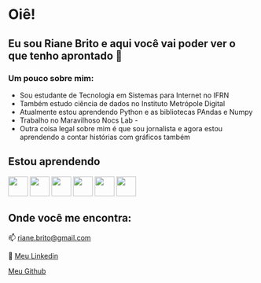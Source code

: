 # Oiê! 
## Eu sou Riane Brito e aqui você vai poder ver o que tenho aprontado  👋

### Um pouco sobre mim:
- Sou estudante de Tecnologia em Sistemas para Internet no IFRN
- Também estudo ciência de dados no Instituto Metrópole Digital
- Atualmente estou aprendendo Python e as bibliotecas PAndas e Numpy
- Trabalho no Maravilhoso Nocs Lab -
- Outra coisa legal sobre mim é que sou jornalista e agora estou aprendendo a contar histórias com gráficos também
  
## Estou aprendendo

<img loading="lazy" src="https://cdn.jsdelivr.net/gh/devicons/devicon@latest/icons/docker/docker-original.svg" width="40" height="40"/>  <img loading="lazy" src="https://cdn.jsdelivr.net/gh/devicons/devicon@latest/icons/react/react-original.svg"  width="40" height="40" /> <img loading="lazy" src="https://cdn.jsdelivr.net/gh/devicons/devicon@latest/icons/python/python-original.svg"  width="40" height="40" /> <img loading="lazy" src="https://cdn.jsdelivr.net/gh/devicons/devicon@latest/icons/pandas/pandas-original.svg"  width="40" height="40" /> <img loading="lazy" src="https://cdn.jsdelivr.net/gh/devicons/devicon@latest/icons/wordpress/wordpress-original.svg"  width="40" height="40" /> <img loading="lazy" src="https://cdn.jsdelivr.net/gh/devicons/devicon@latest/icons/react/react-original.svg"  width="40" height="40" />
          
## Onde você me encontra:

:mailbox: riane.brito@gmail.com

:link: [Meu Linkedin](https://www.linkedin.com/in/riane-brito/)



[Meu Github](https://github.com/rianebrito/rianebrito/blob/output/github-contribution-grid-snake.svg)

          
          
          
            
          
            
          
            
          
